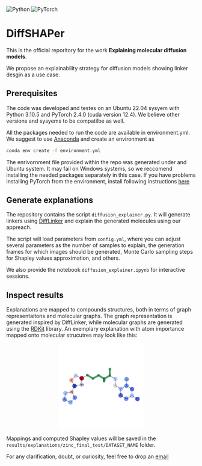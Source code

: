 ![Python](https://img.shields.io/badge/python-3670A0?style=for-the-badge&logo=python&logoColor=ffdd54) ![PyTorch](https://img.shields.io/badge/PyTorch-%23EE4C2C.svg?style=for-the-badge&logo=PyTorch&logoColor=white)

# DiffSHAPer

This is the official reporitory for the work **Explaining molecular diffusion models**.

We propose an explainability strategy for diffusion models showing linker desgin as a use case.

## Prerequisites

The code was developed and testes on an Ubuntu 22.04 sysyem with Python 3.10.5 and PyTorch 2.4.0 (cuda version 12.4). We believe other versions and sysyems to be compatilbe as well.

All the packages needed to run the code are available in environment.yml. We suggest to use [Anaconda](https://www.anaconda.com/download) and create an environment as

```bash
conda env create -f environment.yml
```

The enrivornment file provided within the repo was generated under and Ubuntu system. It may fail on Windows systems, so we reccomend installing the needed packages separately in this case. If you have problems installing PyTorch from the environment, install following instructions [here](https://pytorch.org/get-started/locally/)

## Generate explanations

The repository contains the script ```diffusion_explainer.py```. It will generate linkers using [DiffLinker](https://github.com/igashov/DiffLinker) and explain the generated molecules using our appreach.

The script will load parameters from ```config.yml```, where you can adjust several parameters as the number of samples to explain, the generation frames for which images should be generated, Monte Carlo sampling steps for Shapley values approximation, and others.

We also provide the notebook ```diffusion_explainer.ipynb``` for interactive sessions.

## Inspect results

Explanations are mapped to compounds structures, both in terms of graph representaitons and molecular graphs. The graph representation is generated inspired by DiffLinker, while molecular graphs are generated using the [RDKit](https://www.rdkit.org/) library. An exemplary explanation with atom importance mapped onto molecular strucutres may look like this:

<p align="center">
  <img src="results/explanations/zinc_final_test/explanations_seed_42/mapping/structures/1/1_0_structure.png" alt="exemplary explanation mappedn onto molecular strucutres" width=45%>
</p>

Mappings and computed Shapley values will be saved in the ```results/explanations/zinc_final_test/DATASET_NAME``` folder.

For any clarification, doubt, or curiosity, feel free to drop an [email](mailto:mastropietro@bit.uni-bonn.de)
